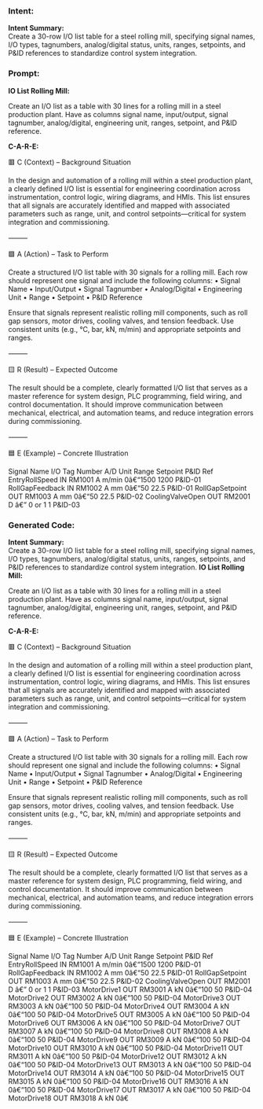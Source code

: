 ### Intent:
**Intent Summary:**  
Create a 30-row I/O list table for a steel rolling mill, specifying signal names, I/O types, tagnumbers, analog/digital status, units, ranges, setpoints, and P&ID references to standardize control system integration.

### Prompt:
**IO List Rolling Mill:**

Create an I/O list as a table with 30 lines for a rolling mill in a steel production plant. Have as columns signal name, input/output, signal tagnumber, analog/digital, engineering unit, ranges, setpoint, and P&ID reference.

**C-A-R-E:**

🟥 C (Context) – Background Situation

In the design and automation of a rolling mill within a steel production plant, a clearly defined I/O list is essential for engineering coordination across instrumentation, control logic, wiring diagrams, and HMIs. This list ensures that all signals are accurately identified and mapped with associated parameters such as range, unit, and control setpoints—critical for system integration and commissioning.

⸻

🟩 A (Action) – Task to Perform

Create a structured I/O list table with 30 signals for a rolling mill. Each row should represent one signal and include the following columns:
	•	Signal Name
	•	Input/Output
	•	Signal Tagnumber
	•	Analog/Digital
	•	Engineering Unit
	•	Range
	•	Setpoint
	•	P&ID Reference

Ensure that signals represent realistic rolling mill components, such as roll gap sensors, motor drives, cooling valves, and tension feedback. Use consistent units (e.g., °C, bar, kN, m/min) and appropriate setpoints and ranges.

⸻

🟨 R (Result) – Expected Outcome

The result should be a complete, clearly formatted I/O list that serves as a master reference for system design, PLC programming, field wiring, and control documentation. It should improve communication between mechanical, electrical, and automation teams, and reduce integration errors during commissioning.

⸻

🟦 E (Example) – Concrete Illustration

Signal Name
I/O
Tag Number
A/D
Unit
Range
Setpoint
P&ID Ref
EntryRollSpeed
IN
RM1001
A
m/min
0â€“1500
1200
P&ID-01
RollGapFeedback
IN
RM1002
A
mm
0â€“50
22.5
P&ID-01
RollGapSetpoint
OUT
RM1003
A
mm
0â€“50
22.5
P&ID-02
CoolingValveOpen
OUT
RM2001
D
â€”
0 or 1
1
P&ID-03

### Generated Code:
**Intent Summary:**  
Create a 30-row I/O list table for a steel rolling mill, specifying signal names, I/O types, tagnumbers, analog/digital status, units, ranges, setpoints, and P&ID references to standardize control system integration.
**IO List Rolling Mill:**

Create an I/O list as a table with 30 lines for a rolling mill in a steel production plant. Have as columns signal name, input/output, signal tagnumber, analog/digital, engineering unit, ranges, setpoint, and P&ID reference.

**C-A-R-E:**

🟥 C (Context) – Background Situation

In the design and automation of a rolling mill within a steel production plant, a clearly defined I/O list is essential for engineering coordination across instrumentation, control logic, wiring diagrams, and HMIs. This list ensures that all signals are accurately identified and mapped with associated parameters such as range, unit, and control setpoints—critical for system integration and commissioning.

⸻

🟩 A (Action) – Task to Perform

Create a structured I/O list table with 30 signals for a rolling mill. Each row should represent one signal and include the following columns:
	•	Signal Name
	•	Input/Output
	•	Signal Tagnumber
	•	Analog/Digital
	•	Engineering Unit
	•	Range
	•	Setpoint
	•	P&ID Reference

Ensure that signals represent realistic rolling mill components, such as roll gap sensors, motor drives, cooling valves, and tension feedback. Use consistent units (e.g., °C, bar, kN, m/min) and appropriate setpoints and ranges.

⸻

🟨 R (Result) – Expected Outcome

The result should be a complete, clearly formatted I/O list that serves as a master reference for system design, PLC programming, field wiring, and control documentation. It should improve communication between mechanical, electrical, and automation teams, and reduce integration errors during commissioning.

⸻

🟦 E (Example) – Concrete Illustration

Signal Name
I/O
Tag Number
A/D
Unit
Range
Setpoint
P&ID Ref
EntryRollSpeed
IN
RM1001
A
m/min
0â€“1500
1200
P&ID-01
RollGapFeedback
IN
RM1002
A
mm
0â€“50
22.5
P&ID-01
RollGapSetpoint
OUT
RM1003
A
mm
0â€“50
22.5
P&ID-02
CoolingValveOpen
OUT
RM2001
D
â€”
0 or 1
1
P&ID-03
MotorDrive1
OUT
RM3001
A
kN
0â€“100
50
P&ID-04
MotorDrive2
OUT
RM3002
A
kN
0â€“100
50
P&ID-04
MotorDrive3
OUT
RM3003
A
kN
0â€“100
50
P&ID-04
MotorDrive4
OUT
RM3004
A
kN
0â€“100
50
P&ID-04
MotorDrive5
OUT
RM3005
A
kN
0â€“100
50
P&ID-04
MotorDrive6
OUT
RM3006
A
kN
0â€“100
50
P&ID-04
MotorDrive7
OUT
RM3007
A
kN
0â€“100
50
P&ID-04
MotorDrive8
OUT
RM3008
A
kN
0â€“100
50
P&ID-04
MotorDrive9
OUT
RM3009
A
kN
0â€“100
50
P&ID-04
MotorDrive10
OUT
RM3010
A
kN
0â€“100
50
P&ID-04
MotorDrive11
OUT
RM3011
A
kN
0â€“100
50
P&ID-04
MotorDrive12
OUT
RM3012
A
kN
0â€“100
50
P&ID-04
MotorDrive13
OUT
RM3013
A
kN
0â€“100
50
P&ID-04
MotorDrive14
OUT
RM3014
A
kN
0â€“100
50
P&ID-04
MotorDrive15
OUT
RM3015
A
kN
0â€“100
50
P&ID-04
MotorDrive16
OUT
RM3016
A
kN
0â€“100
50
P&ID-04
MotorDrive17
OUT
RM3017
A
kN
0â€“100
50
P&ID-04
MotorDrive18
OUT
RM3018
A
kN
0â€
